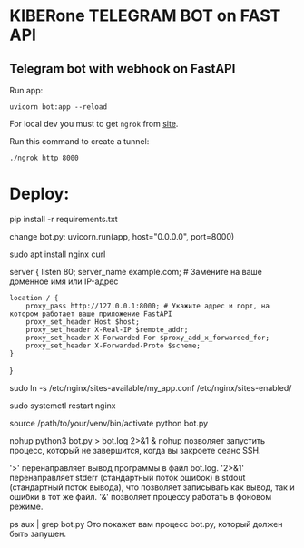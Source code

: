 # KIBERone TELEGRAM BOT on FAST API

## Telegram bot with webhook on FastAPI

Run app:

`uvicorn bot:app --reload`

For local dev you must to get `ngrok` from [site](https://dashboard.ngrok.com/get-started/setup/windows).

Run this command to create a tunnel:

`./ngrok http 8000`



# Deploy:

pip install -r requirements.txt

change bot.py:
uvicorn.run(app, host="0.0.0.0", port=8000)


sudo apt install nginx curl

server {
    listen 80;
    server_name example.com; # Замените на ваше доменное имя или IP-адрес

    location / {
        proxy_pass http://127.0.0.1:8000; # Укажите адрес и порт, на котором работает ваше приложение FastAPI
        proxy_set_header Host $host;
        proxy_set_header X-Real-IP $remote_addr;
        proxy_set_header X-Forwarded-For $proxy_add_x_forwarded_for;
        proxy_set_header X-Forwarded-Proto $scheme;
    }
}


sudo ln -s /etc/nginx/sites-available/my_app.conf /etc/nginx/sites-enabled/


sudo systemctl restart nginx


source /path/to/your/venv/bin/activate
python bot.py


nohup python3 bot.py > bot.log 2>&1 &
nohup позволяет запустить процесс, который не завершится, когда вы закроете сеанс SSH.

'>' перенаправляет вывод программы в файл bot.log.
'2>&1' перенаправляет stderr (стандартный поток ошибок) в stdout (стандартный поток вывода), что позволяет записывать как вывод, так и ошибки в тот же файл.
'&' позволяет процессу работать в фоновом режиме.

ps aux | grep bot.py
Это покажет вам процесс bot.py, который должен быть запущен.

